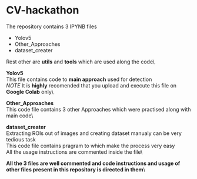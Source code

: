 # CV-hackathon

The repository contains 3 IPYNB files
* Yolov5
* Other_Approaches
* dataset_creater

Rest other are **utils** and **tools** which are used along the code\

**Yolov5**\
This file contains code to **main approach** used for detection\
*NOTE* It is **highly** recomended that you upload and execute this file on **Google Colab** only\

**Other_Approaches**\
This code file contains 3 other Approaches which were practised along with main code\

**dataset_creater**\
Extracting ROIs out of images and creating dataset manualy can be very tedious task\
This code file contains pragram to which make the process very easy\
All the usage instructions are commented inside the file\

**All the 3 files are well commented and code instructions and usage of other files present in this repository is directed in them**\

